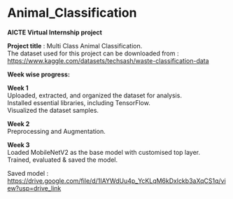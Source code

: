# Animal_Classification

**AICTE Virtual Internship project**

**Project title** : Multi Class Animal Classification. \
The dataset used for this project can be downloaded from : [https://www.kaggle.com/datasets/techsash/waste-classification-data
](https://www.kaggle.com/datasets/iamsouravbanerjee/animal-image-dataset-90-different-animals/data)

**Week wise progress:** 

**Week 1** \
Uploaded, extracted, and organized the dataset for analysis.\
Installed essential libraries, including TensorFlow.\
Visualized the dataset samples.

**Week 2** \
Preprocessing and Augmentation.

**Week 3** \
Loaded MobileNetV2 as the base model with customised top layer.\
Trained, evaluated & saved the model.

Saved model : https://drive.google.com/file/d/1IAYWdUu4p_YcKLqM6kDxlckb3aXqCS1q/view?usp=drive_link
